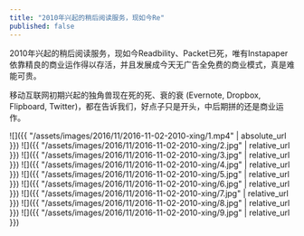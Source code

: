 ```yaml
---
title: "2010年兴起的稍后阅读服务，现如今Re"
published: false
---
```

2010年兴起的稍后阅读服务，现如今Readbility、Packet已死，唯有Instapaper依靠精良的商业运作得以存活，并且发展成今天无广告全免费的商业模式，真是难能可贵。

移动互联网初期兴起的独角兽现在死的死、衰的衰 (Evernote, Dropbox, Flipboard, Twitter)，都在告诉我们，好点子只是开头，中后期拼的还是商业运作。



![]({{ "/assets/images/2016/11/2016-11-02-2010-xing/1.mp4" | absolute_url }})
![]({{ "/assets/images/2016/11/2016-11-02-2010-xing/2.jpg" | relative_url }})
![]({{ "/assets/images/2016/11/2016-11-02-2010-xing/3.jpg" | relative_url }})
![]({{ "/assets/images/2016/11/2016-11-02-2010-xing/4.jpg" | relative_url }})
![]({{ "/assets/images/2016/11/2016-11-02-2010-xing/5.jpg" | relative_url }})
![]({{ "/assets/images/2016/11/2016-11-02-2010-xing/6.jpg" | relative_url }})
![]({{ "/assets/images/2016/11/2016-11-02-2010-xing/7.jpg" | relative_url }})
![]({{ "/assets/images/2016/11/2016-11-02-2010-xing/8.jpg" | relative_url }})
![]({{ "/assets/images/2016/11/2016-11-02-2010-xing/9.jpg" | relative_url }})
